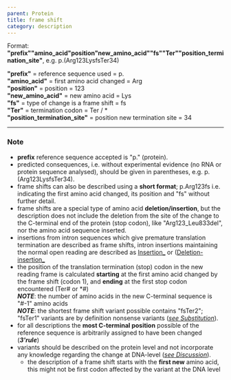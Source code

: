 ```yaml
---
parent: Protein
title: frame shift
category: description
---
```


Format:   **"prefix""amino_acid"position"new_amino_acid""fs""Ter""position_termination_site"**,  e.g. p.(Arg123LysfsTer34)

**"prefix"**  =  reference sequence used  =  p.<br>
**"amino_acid"**  =  first amino acid changed  =  Arg<br>
**"position"**  =  position  =  123<br>
**"new_amino_acid"**  =  new amino acid  =  Lys<br>
**"fs"**  =  type of change is a frame shift  =  fs<br>
**"Ter"**  =  termination codon  =  Ter / \*<br>
**"position_termination_site"**  =  position new termination site  =  34

---

### Note

*	**prefix** reference sequence accepted is "p." (protein).
*	predicted consequences, i.e. without experimental evidence (no RNA or protein sequence analysed), should be given in parentheses, e.g. p.(Arg123LysfsTer34).
*	frame shifts can also be described using a **short format**; p.Arg123fs i.e. indicating the first amino acid changed, its position and "fs" without further detail.
*	frame shifts are a special type of amino acid **deletion/insertion**, but the description does not include the deletion from the site of the change to the C-terminal end of the protein (stop codon), like "Arg123\_Leu833del", nor the amino acid sequence inserted.
*	insertions from intron sequences which give premature translation termination are described as frame shifts, intron insertions maintaining the normal open reading are described as [Insertion_](/recommendations/protein/variant/insertion/) or ([Deletion-insertion_](/recommendations/protein/variant/insdel/)
*	the position of the translation termination (stop) codon in the new reading frame is calculated **starting** at the first amino acid changed by the frame shift (codon 1), and **ending** at the first stop codon encountered (Ter# or \*#)<br>
_**NOTE**_: the number of amino acids in the new C-terminal sequence is "#-1" amino acids<br>
_**NOTE**_: the shortest frame shift variant possible contains "fsTer2"; "fsTer1" variants are by definition nonsense variants ([_see Substitution_](/recommendations/protein/variant/substitution/)). 
*	for all descriptions the **most C-terminal position** possible of the reference sequence is arbitrarily assigned to have been changed (_**3'rule**_)
*	variants should be described on the protein level and not incorporate any knowledge regarding the change at DNA-level ([_see Discussion_](/recommendations/protein/variant/frameshift/#protonly)).
	*	the description of a frame shift starts with the **first new** amino acid, this might not be first codon affected by the variant at the DNA level
